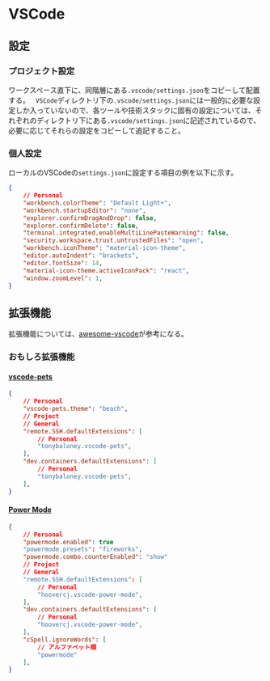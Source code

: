 # VSCode

## 設定

### プロジェクト設定

ワークスペース直下に、同階層にある`.vscode/settings.json`をコピーして配置する。
&nbsp;
`VSCode`ディレクトリ下の`.vscode/settings.json`には一般的に必要な設定しか入っていないので、各ツールや技術スタックに固有の設定については、それぞれのディレクトリ下にある`.vscode/settings.json`に記述されているので、必要に応じてそれらの設定をコピーして追記すること。

### 個人設定

ローカルのVSCodeの`settings.json`に設定する項目の例を以下に示す。

```json
{
    // Personal
    "workbench.colorTheme": "Default Light+",
    "workbench.startupEditor": "none",
    "explorer.confirmDragAndDrop": false,
    "explorer.confirmDelete": false,
    "terminal.integrated.enableMultiLinePasteWarning": false,
    "security.workspace.trust.untrustedFiles": "open",
    "workbench.iconTheme": "material-icon-theme",
    "editor.autoIndent": "brackets",
    "editor.fontSize": 14,
    "material-icon-theme.activeIconPack": "react",
    "window.zoomLevel": 1,
}
```

## 拡張機能

拡張機能については、[awesome-vscode](https://github.com/viatsko/awesome-vscode)が参考になる。

### おもしろ拡張機能

#### [vscode-pets](https://marketplace.visualstudio.com/items?itemName=tonybaloney.vscode-pets)

```json
{
	// Personal
    "vscode-pets.theme": "beach",
    // Project
    // General
    "remote.SSH.defaultExtensions": [
        // Personal
        "tonybaloney.vscode-pets",
    ],
    "dev.containers.defaultExtensions": [
        // Personal
        "tonybaloney.vscode-pets",
    ],
}
```

#### [Power Mode](https://marketplace.visualstudio.com/items?itemName=hoovercj.vscode-power-mode)

```json
{
	// Personal
    "powermode.enabled": true
    "powermode.presets": "fireworks",
	"powermode.combo.counterEnabled": "show"
	// Project
	// General
    "remote.SSH.defaultExtensions": [
        // Personal
        "hoovercj.vscode-power-mode",
    ],
    "dev.containers.defaultExtensions": [
        // Personal
        "hoovercj.vscode-power-mode",
    ],
	"cSpell.ignoreWords": [
		// アルファベット順
		"powermode"
	],
}
```
